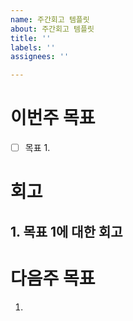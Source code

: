 ```yaml
---
name: 주간회고 템플릿
about: 주간회고 템플릿
title: ''
labels: ''
assignees: ''

---
```


# 이번주 목표
- [ ] 목표 1. 


# 회고
## 1. 목표 1에 대한 회고


# 다음주 목표
1.
